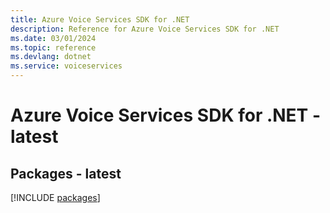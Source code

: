 ```yaml
---
title: Azure Voice Services SDK for .NET
description: Reference for Azure Voice Services SDK for .NET
ms.date: 03/01/2024
ms.topic: reference
ms.devlang: dotnet
ms.service: voiceservices
---
```

# Azure Voice Services SDK for .NET - latest
## Packages - latest
[!INCLUDE [packages](voice-services-index.md)]